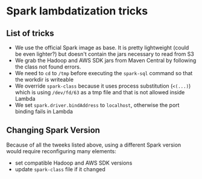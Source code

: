 # Spark lambdatization tricks

## List of tricks

- We use the official Spark image as base. It is pretty lightweight (could be
  even lighter?) but doesn't contain the jars necessary to read from S3
- We grab the Hadoop and AWS SDK jars from Maven Central by following the class
  not found errors.
- We need to `cd` to `/tmp` before executing the `spark-sql` command so that the
  workdir is writeable
- We override `spark-class` because it uses process substitution (`<(...)`)
  which is using `/dev/fd/63` as a tmp file and that is not allowed inside
  Lambda
- We set `spark.driver.bindAddress` to `localhost`, otherwise the port binding
  fails in Lambda

## Changing Spark Version

Because of all the tweeks listed above, using a different Spark version would
require reconfiguring many elements:

- set compatible Hadoop and AWS SDK versions
- update `spark-class` file if it changed
